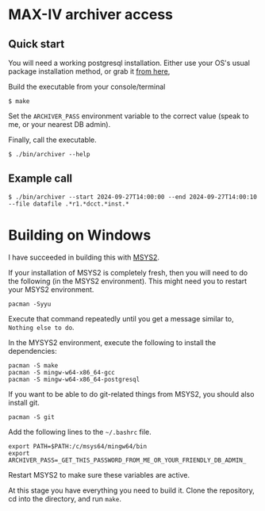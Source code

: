 # MAX-IV archiver access

## Quick start

You will need a working postgresql installation.  Either use your OS's usual package installation method, or grab it [from here](https://www.postgresql.org/download/),

Build the executable from your console/terminal
```console
$ make
```

Set the `ARCHIVER_PASS` environment variable to the correct value (speak to me, or your nearest DB admin).

Finally, call the executable.

```console
$ ./bin/archiver --help
```

## Example call

```console
$ ./bin/archiver --start 2024-09-27T14:00:00 --end 2024-09-27T14:00:10 --file datafile .*r1.*dcct.*inst.*
```
# Building on Windows

I have succeeded in building this with [MSYS2](https://www.msys2.org/).

If your installation of MSYS2 is completely fresh, then you will need to do the following (in the MSYS2 environment).  This might need you to restart your MSYS2 environment.

```console
pacman -Syyu
```

Execute that command repeatedly until you get a message similar to, `Nothing else to do`.

In the MYSYS2 environment, execute the following to install the dependencies:

```console
pacman -S make
pacman -S mingw-w64-x86_64-gcc
pacman -S mingw-w64-x86_64-postgresql
```

If you want to be able to do git-related things from MSYS2, you should also install git.

```console
pacman -S git
```

Add the following lines to the `~/.bashrc` file.

```console
export PATH=$PATH:/c/msys64/mingw64/bin
export ARCHIVER_PASS=_GET_THIS_PASSWORD_FROM_ME_OR_YOUR_FRIENDLY_DB_ADMIN_
```

Restart MSYS2 to make sure these variables are active.

At this stage you have everything you need to build it.  Clone the repository, cd into the directory, and run `make`.

